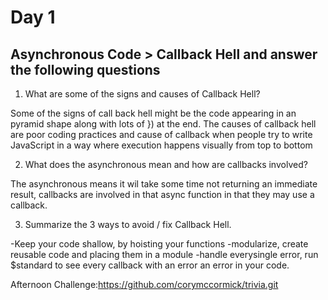 # Day 1

## Asynchronous Code > Callback Hell and answer the following questions
1. What are some of the signs and causes of Callback Hell?
  
  Some of the signs of call back hell might be the code appearing in an pyramid shape along with lots of }) at the end. The causes of callback hell are poor coding practices and cause of callback when people try to write JavaScript in a way where execution happens visually from top to bottom 

2. What does the asynchronous mean and how are callbacks involved?
  
  The asynchronous means it wil take some time not returning an immediate result, callbacks are involved in that async function in that they may use a callback.

3. Summarize the 3 ways to avoid / fix Callback Hell.
  
  -Keep your code shallow, by hoisting your functions
  -modularize, create reusable code and placing them in a module
  -handle everysingle error, run $standard to see every callback with an error an error in your code.

  Afternoon Challenge:https://github.com/corymccormick/trivia.git